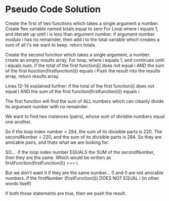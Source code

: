 # Pseudo Code Solution

Create the first of two functions which takes a single argument a number.
    Create flex variable named totals equal to zero
    For Loop where i equals 1, and itterate up until i is less than argument number.
        if argument number modulo i has no remainder, then add i to the total variable which creates a sum of all i's we want to keep.
    return totals.

Create the second function which takes a single argument, a number.
    create an empty results array.
    For loop, where i equals 1, and continues until i equals num.
        if the total of the first function[i] does not equal i
        AND the sum of the first function(firstfunction(i)) equals i
        Push the result into the results array.
    return results array.

Lines 12-14 explained further:
if the total of the first function(i) does not equal i
AND the sum of the first function(firstfunction(i)) equals i

The first function will find the sum of ALL numbers which can cleanly divide its argument number with no remainder.

We want to find two instances (pairs), whose sum of divisble numbers equal one another.

So if the loop index number = 284, the sum of its divisible parts is 220.
The secondNumber = 220, and the sum of its divisible parts is 284. So they are amicable pairs, and thats what we are looking for.

SO.... if the loop index number EQUALS the SUM of the secondNumber, then they are the same. Which would be written as firstFunction(firstFunction(i)) === i.

But we don't want it if they are the same number... 0 and 0 are not amicable numbers.
if the firstNumber (firstFunction(i)) DOES NOT EQUAL i (in other words itself)

If both those statements are true, then we push the result.
